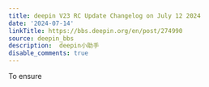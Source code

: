 ```yaml
---
title: deepin V23 RC Update Changelog on July 12 2024
date: '2024-07-14'
linkTitle: https://bbs.deepin.org/en/post/274990
source: deepin_bbs
description:  deepin小助手 
disable_comments: true
---
```

To ensure 
